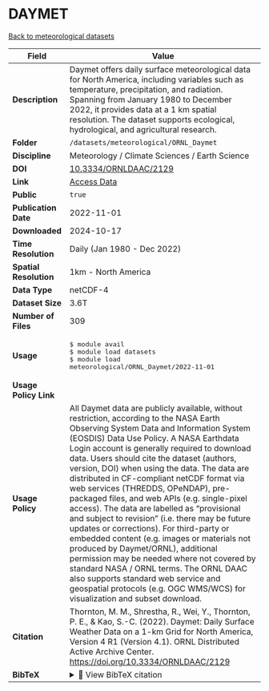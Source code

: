 # DAYMET

[Back to meteorological datasets](../meteorological.md)

| Field | Value |
|--------|-------|
| **Description** | Daymet offers daily surface meteorological data for North America, including variables such as temperature, precipitation, and radiation. Spanning from January 1980 to December 2022, it provides data at a 1 km spatial resolution. The dataset supports ecological, hydrological, and agricultural research. |
| **Folder** | `/datasets/meteorological/ORNL_Daymet` |
| **Discipline** | Meteorology / Climate Sciences / Earth Science |
| **DOI** | [10.3334/ORNLDAAC/2129](https://doi.org/10.3334/ORNLDAAC/2129) |
| **Link** | [Access Data](https://app.globus.org/file-manager?origin_id=2070a9db-caac-48d0-8aa7-05c176a49f88&origin_path=%2F) |
| **Public** | `true` |
| **Publication Date** | 2022-11-01 |
| **Downloaded** | 2024-10-17 |
| **Time Resolution** | Daily (Jan 1980 - Dec 2022) |
| **Spatial Resolution** | 1km - North America |
| **Data Type** | netCDF-4 |
| **Dataset Size** | 3.6T |
| **Number of Files** | 309 |
| **Usage** | <pre>&#36; module avail<br>&#36; module load datasets<br>&#36; module load meteorological/ORNL_Daymet/2022-11-01</pre> |
| **Usage Policy Link** |  |
| **Usage Policy** | All Daymet data are publicly available, without restriction, according to the NASA Earth Observing System Data and Information System (EOSDIS) Data Use Policy. A NASA Earthdata Login account is generally required to download data.  Users should cite the dataset (authors, version, DOI) when using the data. The data are distributed in CF-compliant netCDF format via web services (THREDDS, OPeNDAP), pre-packaged files, and web APIs (e.g. single-pixel access). The data are labelled as “provisional and subject to revision” (i.e. there may be future updates or corrections). For third-party or embedded content (e.g. images or materials not produced by Daymet/ORNL), additional permission may be needed where not covered by standard NASA / ORNL terms. The ORNL DAAC also supports standard web service and geospatial protocols (e.g. OGC WMS/WCS) for visualization and subset download.  |
| **Citation** | Thornton, M. M., Shrestha, R., Wei, Y., Thornton, P. E., & Kao, S.-C. (2022). Daymet: Daily Surface Weather Data on a 1-km Grid for North America, Version 4 R1 (Version 4.1). ORNL Distributed Active Archive Center. https://doi.org/10.3334/ORNLDAAC/2129 |
| **BibTeX** | <details><summary>📜 View BibTeX citation</summary><pre>@dataset{thornton_daymet_v4r1_2022,<br>  author       = {Thornton, M. M. and Shrestha, R. and Wei, Y. and Thornton, P. E. and Kao, S.-C.},<br>  title        = {Daymet: Daily Surface Weather Data on a 1-km Grid for North America, Version 4 R1 (Version 4.1)},<br>  year         = {2022},<br>  publisher    = {ORNL Distributed Active Archive Center},<br>  version      = {4.1},<br>  doi          = {10.3334/ORNLDAAC/2129},<br>  url          = {https://doi.org/10.3334/ORNLDAAC/2129},<br>  note         = {Date Accessed: 2025-10-01}<br>}</pre> |
